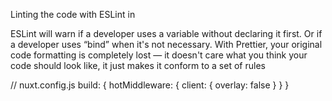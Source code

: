 Linting the code with ESLint in 

ESLint will warn if a developer uses a variable without declaring it first. Or if a developer uses “bind” when it's not necessary. With Prettier, your original code formatting is completely lost — it doesn't care what you think your code should look like, it just makes it conform to a set of rules


// nuxt.config.js
build: {
  hotMiddleware: {
    client: {
      overlay: false
    }
  }
}
